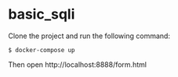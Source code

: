 # basic_sqli
Clone the project and run the following command:

```
$ docker-compose up
```

Then open http://localhost:8888/form.html
